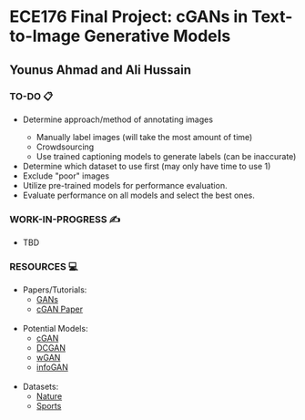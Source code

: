 # ECE176 Final Project: cGANs in Text-to-Image Generative Models
## Younus Ahmad and Ali Hussain

### TO-DO 📋
<ul>
<li> Determine approach/method of annotating images </li>
<ul> 
<li> Manually label images (will take the most amount of time)
<li> Crowdsourcing 
<li> Use trained captioning models to generate labels (can be inaccurate) </ul>

<li> Determine which dataset to use first (may only have time to use 1) 

<li> Exclude "poor" images </li>

<li> Utilize pre-trained models for performance evaluation.

<li> Evaluate performance on all models and select the best ones.

</ul>

### WORK-IN-PROGRESS ✍️

- TBD

### RESOURCES 💻
<ul>
<li> Papers/Tutorials: 

- [GANs](https://towardsdatascience.com/generating-synthetic-images-from-textual-description-using-gans-e5963bae0df4)
- [cGAN Paper](https://arxiv.org/pdf/2104.12663.pdf)

<br>

<li> Potential Models: 

- [cGAN](https://github.com/Lornatang/CGAN-PyTorch)
- [DCGAN](https://pytorch.org/tutorials/beginner/dcgan_faces_tutorial.html)
- [wGAN](https://github.com/Zeleni9/pytorch-wgan)
- [infoGAN](https://github.com/Natsu6767/InfoGAN-PyTorch)

<br>

<li> Datasets: <br>

- [Nature](https://www.kaggle.com/code/nageshsingh/nature-image-classification)
- [Sports](https://www.kaggle.com/datasets/puneet6060/intel-image-classification?resource=download)

